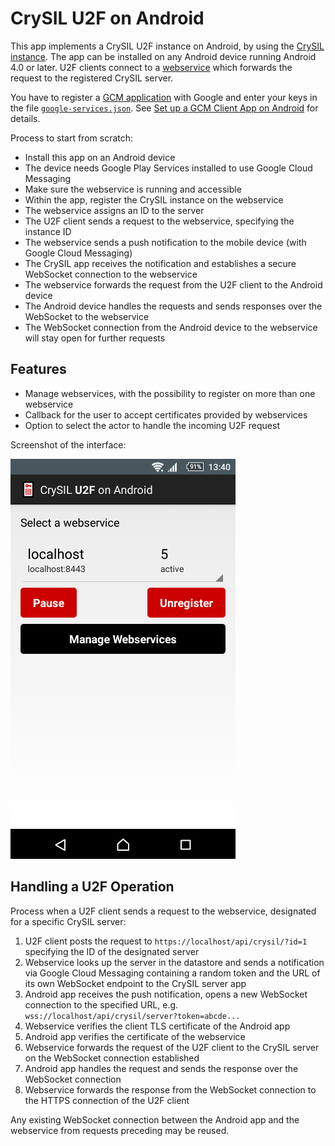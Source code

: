# CrySIL U2F on Android

This app implements a CrySIL U2F instance on Android, by using the [CrySIL instance](./../instance/). The app can be installed on any Android device running Android 4.0 or later. U2F clients connect to a [webservice](./../webservice/) which forwards the request to the registered CrySIL server.

You have to register a [GCM application](https://developers.google.com/cloud-messaging/registration) with Google and enter your keys in the file [`google-services.json`](./app/google-services.json). See [Set up a GCM Client App on Android](https://developers.google.com/cloud-messaging/android/client) for details.

Process to start from scratch:

* Install this app on an Android device
* The device needs Google Play Services installed to use Google Cloud Messaging
* Make sure the webservice is running and accessible
* Within the app, register the CrySIL instance on the webservice
* The webservice assigns an ID to the server
* The U2F client sends a request to the webservice, specifying the instance ID
* The webservice sends a push notification to the mobile device (with Google Cloud Messaging)
* The CrySIL app receives the notification and establishes a secure WebSocket connection to the webservice
* The webservice forwards the request from the U2F client to the Android device
* The Android device handles the requests and sends responses over the WebSocket to the webservice
* The WebSocket connection from the Android device to the webservice will stay open for further requests

## Features

* Manage webservices, with the possibility to register on more than one webservice
* Callback for the user to accept certificates provided by webservices
* Option to select the actor to handle the incoming U2F request

Screenshot of the interface:

![Screenshot](screenshot.png)

## Handling a U2F Operation

Process when a U2F client sends a request to the webservice, designated for a specific CrySIL server:

1. U2F client posts the request to `https://localhost/api/crysil/?id=1` specifying the ID of the designated server
2. Webservice looks up the server in the datastore and sends a notification via Google Cloud Messaging containing a random token and the URL of its own WebSocket endpoint to the CrySIL server app
3. Android app receives the push notification, opens a new WebSocket connection to the specified URL, e.g.
`wss://localhost/api/crysil/server?token=abcde...`
4. Webservice verifies the client TLS certificate of the Android app
5. Android app verifies the certificate of the webservice
6. Webservice forwards the request of the U2F client to the CrySIL server on the WebSocket connection established
7. Android app handles the request and sends the response over the WebSocket connection
8. Webservice forwards the response from the WebSocket connection to the HTTPS connection of the U2F client

Any existing WebSocket connection between the Android app and the webservice from requests preceding may be reused.

